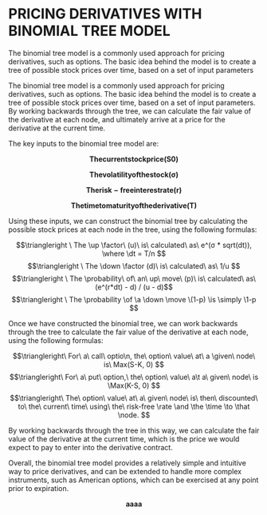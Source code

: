 # PRICING DERIVATIVES WITH BINOMIAL TREE MODEL
The binomial tree model is a commonly used approach for pricing derivatives, such as options. The basic idea behind the model is to create a tree of possible stock prices over time, based on a set of input parameters


The binomial tree model is a commonly used approach for pricing derivatives, such as options. The basic idea behind the model is to create a tree of possible stock prices over time, based on a set of input parameters. By working backwards through the tree, we can calculate the fair value of the derivative at each node, and ultimately arrive at a price for the derivative at the current time.

The key inputs to the binomial tree model are:

$$\boldsymbol{The current stock price (S0)}$$

$$\boldsymbol{The volatility of the stock (σ)}$$

$$\boldsymbol{The risk-free interest rate (r)}$$

$$\boldsymbol{The time to maturity of the derivative (T)}$$



Using these inputs, we can construct the binomial tree by calculating the possible stock prices at each node in the tree, using the following formulas:

$$\triangleright \ The \up  \factor\ (u)\ is\ calculated\ as\ e^(σ * sqrt(dt)), \where \dt = T/n $$
$$\triangleright \ The \down \factor (d)\ is\ calculated\ as\ 1/u $$
$$\triangleright \ The \probability\ of\ an\ up\ move\ (p)\ is\ calculated\ as\ (e^(r*dt) - d) / (u - d)$$
$$\triangleright \ The \probability \of \a \down \move \(1-p) \is \simply \1-p $$


Once we have constructed the binomial tree, we can work backwards through the tree to calculate the fair value of the derivative at each node, using the following formulas:

$$\triangleright\ For\ a\ call\ optio\n, the\ option\ value\ at\ a \given\ node\ is\ Max(S-K, 0) $$
$$\triangleright\ For\ a\ put\ option,\ the\ option\ value\ a\t a\ given\ node\ is \Max(K-S, 0) $$
$$\triangleright\ The\ option\ value\ at\ a\ given\ node\ is\ then\ discounted\ to\ the\ current\ time\ using\ the\ risk-free \rate \and \the \time \to \that \node. $$

By working backwards through the tree in this way, we can calculate the fair value of the derivative at the current time, which is the price we would expect to pay to enter into the derivative contract.

Overall, the binomial tree model provides a relatively simple and intuitive way to price derivatives, and can be extended to handle more complex instruments, such as American options, which can be exercised at any point prior to expiration.


$$\boldsymbol{aaaa}$$
